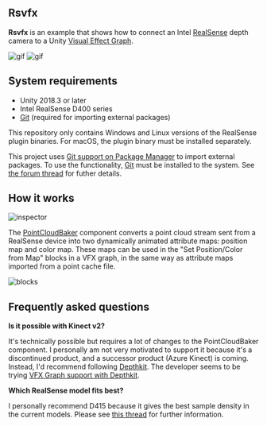 Rsvfx
-----

**Rsvfx** is an example that shows how to connect an Intel [RealSense] depth
camera to a Unity [Visual Effect Graph].

![gif](https://i.imgur.com/K0C80Lf.gif)
![gif](https://i.imgur.com/jBxII0t.gif)

[RealSense]: https://realsense.intel.com/
[Visual Effect Graph]: https://unity.com/visual-effect-graph

System requirements
-------------------

- Unity 2018.3 or later
- Intel RealSense D400 series
- [Git] (required for importing external packages)

This repository only contains Windows and Linux versions of the RealSense
plugin binaries. For macOS, the plugin binary must be installed separately.

This project uses [Git support on Package Manager] to import external
packages. To use the functionality, [Git] must be installed to the system.
See [the forum thread][Git support on Package Manager] for futher details.

[Git]: https://git-scm.com/
[Git support on Package Manager]:
    https://forum.unity.com/threads/git-support-on-package-manager.573673/

How it works
------------

![inspector](https://i.imgur.com/JWEUhXh.png)

The [PointCloudBaker] component converts a point cloud stream sent from a
RealSense device into two dynamically animated attribute maps: position map and
color map. These maps can be used in the "Set Position/Color from Map" blocks
in a VFX graph, in the same way as attribute maps imported from a point cache
file.

![blocks](https://i.imgur.com/mEY3I2d.png)

[PointCloudBaker]: /Assets/Rsvfx/PointCloudBaker.cs

Frequently asked questions
--------------------------

**Is it possible with Kinect v2?**

It's technically possible but requires a lot of changes to the PointCloudBaker
component. I personally am not very motivated to support it because it's a
discontinued product, and a successor product (Azure Kinect) is coming.
Instead, I'd recommend following [Depthkit]. The developer seems to be trying
[VFX Graph support with Depthkit][Depthkit VFX Graph].

**Which RealSense model fits best?**

I personally recommend D415 because it gives the best sample density in the
current models. Please see [this thread][D415 thread] for further information.

[Depthkit]: https://www.depthkit.tv/
[Depthkit VFX Graph]: https://twitter.com/Depthkit/status/1099411381751816193
[D415 thread]: https://twitter.com/_kzr/status/1096282551352619008
